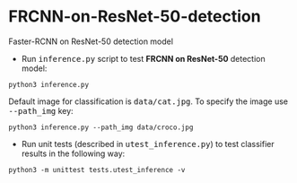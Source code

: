 # FRCNN-on-ResNet-50-detection
Faster-RCNN on ResNet-50 detection model
* Run <tt>inference.py</tt> script to test **FRCNN on ResNet-50** detection model:
```
python3 inference.py
```
Default image for classification is <tt>data/cat.jpg</tt>. To specify the image use <tt>--path_img</tt> key: 
```
python3 inference.py --path_img data/croco.jpg              
```
* Run unit tests (described in <tt>utest_inference.py</tt>) to test classifier results in the following way:
```
python3 -m unittest tests.utest_inference -v
```
